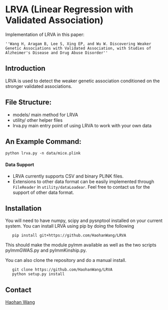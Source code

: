 # LRVA (Linear Regression with Validated Association)

Implementation of LRVA in this paper:

    ''Wang H, Aragam B, Lee S, Xing EP, and Wu W. Discovering Weaker Genetic Associations with Validated Association, with Studies of Alzheimer's Disease and Drug Abuse Disorder''

## Introduction

LRVA is used to detect the weaker genetic association conditioned on the stronger validated associations.

## File Structure:

* models/ main method for LRVA
* utility/ other helper files
* lrva.py main entry point of using LRVA to work with your own data

## An Example Command:

```
python lrva.py -n data/mice.plink
```
#### Data Support
* LRVA currently supports CSV and binary PLINK files.
* Extensions to other data format can be easily implemented through `FileReader` in `utility/dataLoadear`. Feel free to contact us for the support of other data format.

## Installation
You will need to have numpy, scipy and pysnptool installed on your current system.
You can install LRVA using pip by doing the following

```
   pip install git+https://github.com/HaohanWang/LRVA
```
This should make the module pylmm available as well as the two scripts pylmmGWAS.py and pylmmKinship.py.

You can also clone the repository and do a manual install.
```
   git clone https://github.com/HaohanWang/LRVA
   python setup.py install
```

## Contact
[Haohan Wang](http://www.cs.cmu.edu/~haohanw/)
